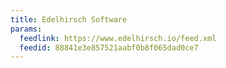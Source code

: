 ```yaml
---
title: Edelhirsch Software
params:
  feedlink: https://www.edelhirsch.io/feed.xml
  feedid: 88841e3e857521aabf0b8f065dad0ce7
---
```

